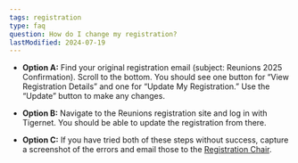 ```yaml
---
tags: registration
type: faq
question: How do I change my registration?
lastModified: 2024-07-19
---
```

- **Option A:** Find your original registration email (subject: Reunions 2025 Confirmation). Scroll to the bottom. You should see one button for “View Registration Details” and one for “Update My Registration.” Use the “Update” button to make any changes.

- **Option B:** Navigate to the Reunions registration site and log in with Tigernet. You should be able to update the registration from there.

- **Option C:** If you have tried both of these steps without success, capture a screenshot of the errors and email those to the [Registration Chair](mailto:princeton2000.reg@gmail.com).
